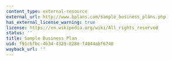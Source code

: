 ```yaml
---
content_type: external-resource
external_url: http://www.bplans.com/sample_business_plans.php
has_external_license_warning: true
license: https://en.wikipedia.org/wiki/All_rights_reserved
status: ''
title: Sample Business Plan
uid: f91cbfbc-4b34-4329-828e-f4044abf6740
wayback_url: ''
---
```

